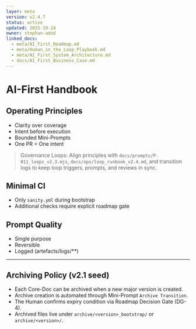 ```yaml
---
layer: meta
version: v2.4.7
status: active
updated: 2025-10-24
owner: stephan-adod
linked_docs:
  - meta/AI_First_Roadmap.md
  - meta/Human_in_the_Loop_Playbook.md
  - meta/AI_First_System_Architecture.md
  - docs/AI_First_Business_Case.md
---
```


# AI-First Handbook

## Operating Principles
- Clarity over coverage
- Intent before execution
- Bounded Mini-Prompts
- One PR = One intent

> Governance Loops: Align principles with `docs/prompts/P-011_loops_v2.3.mjs`, `docs/ops/loop_runbook_v2.4.md`, and transition logs to keep loop triggers, prompts, and reviews in sync.

## Minimal CI
- Only `sanity.yml` during bootstrap
- Additional checks require explicit roadmap gate

## Prompt Quality
- Single purpose
- Reversible
- Logged (artefacts/logs/**)
---

## Archiving Policy (v2.1 seed)
- Each Core-Doc can be archived when a new major version is created.
- Archive creation is automated through Mini-Prompt `Archive Transition`.
- The Human confirms expiry condition via Roadmap Decision Gate (DG-4).
- Archived files live under `archive/<version>_bootstrap/` or `archive/<version>/`.
